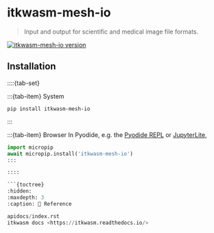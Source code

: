 itkwasm-mesh-io
=======

> Input and output for scientific and medical image file formats.

[![itkwasm-mesh-io version](https://badge.fury.io/py/itkwasm_mesh_io.svg)](https://pypi.org/project/itkwasm_mesh_io/)

## Installation

::::{tab-set}

:::{tab-item} System
```shell
pip install itkwasm-mesh-io
```
:::

:::{tab-item} Browser
In Pyodide, e.g. the [Pyodide REPL](https://pyodide.org/en/stable/console.html) or [JupyterLite](https://jupyterlite.readthedocs.io/en/latest/try/lab),

```python
import micropip
await micropip.install('itkwasm-mesh-io')
:::

::::

```{toctree}
:hidden:
:maxdepth: 3
:caption: 📖 Reference

apidocs/index.rst
itkwasm docs <https://itkwasm.readthedocs.io/>
```